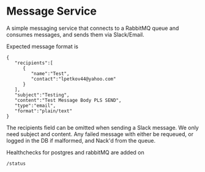 # Message Service

A simple messaging service that connects to a RabbitMQ queue and consumes messages, and sends them via Slack/Email.

Expected message format is

```
{
   "recipients":[
      {
         "name":"Test",
         "contact":"lpetkov44@yahoo.com"
      }
   ],
   "subject":"Testing",
   "content":"Test Message Body PLS SEND",
   "type":"email",
   "format":"plain/text"
}
```
The recipients field can be omitted when sending a Slack message. We only need subject and content.
Any failed message with either be requeued, or logged in the DB if malformed, and Nack'd from the queue.

Healthchecks for postgres and rabbitMQ are added on
```
/status
```
